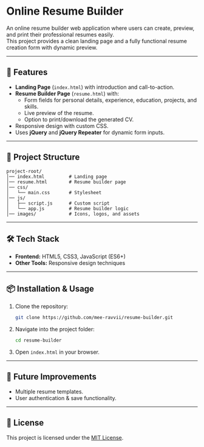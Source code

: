 # Online Resume Builder

An online resume builder web application where users can create, preview, and print their professional resumes easily.  
This project provides a clean landing page and a fully functional resume creation form with dynamic preview.

---

## 🚀 Features
- **Landing Page** (`index.html`) with introduction and call-to-action.
- **Resume Builder Page** (`resume.html`) with:
  - Form fields for personal details, experience, education, projects, and skills.
  - Live preview of the resume.
  - Option to print/download the generated CV.
- Responsive design with custom CSS.
- Uses **jQuery** and **jQuery Repeater** for dynamic form inputs.

---

## 📂 Project Structure
```
project-root/
│── index.html         # Landing page
│── resume.html        # Resume builder page
│── css/
│   └── main.css       # Stylesheet
│── js/
│   ├── script.js      # Custom script
│   └── app.js         # Resume builder logic
│── images/            # Icons, logos, and assets
```

---

## 🛠️ Tech Stack
- **Frontend:** HTML5, CSS3, JavaScript (ES6+)
- **Other Tools:** Responsive design techniques

---

## 📦 Installation & Usage
1. Clone the repository:
   ```bash
   git clone https://github.com/mee-ravvii/resume-builder.git
   ```
2. Navigate into the project folder:
   ```bash
   cd resume-builder
   ```
3. Open `index.html` in your browser.

---

## 🎯 Future Improvements
- Multiple resume templates.
- User authentication & save functionality.

---

## 📜 License
This project is licensed under the [MIT License](LICENSE).
